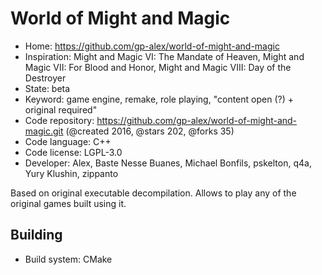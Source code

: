 # World of Might and Magic

- Home: https://github.com/gp-alex/world-of-might-and-magic
- Inspiration: Might and Magic VI: The Mandate of Heaven, Might and Magic VII: For Blood and Honor, Might and Magic VIII: Day of the Destroyer
- State: beta
- Keyword: game engine, remake, role playing, "content open (?) + original required"
- Code repository: https://github.com/gp-alex/world-of-might-and-magic.git (@created 2016, @stars 202, @forks 35)
- Code language: C++
- Code license: LGPL-3.0
- Developer: Alex, Baste Nesse Buanes, Michael Bonfils, pskelton, q4a, Yury Klushin, zippanto

Based on original executable decompilation. Allows to play any of the original games built using it.

## Building

- Build system: CMake
